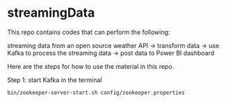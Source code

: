 # streamingData

This repo contains codes that can perform the following: 

streaming data from an open source weather API -> transform data -> use Kafka to process the streaming data -> post data to Power BI dashboard

Here are the steps for how to use the material in this repo.

Step 1: start Kafka in the terminal

`bin/zookeeper-server-start.sh config/zookeeper.properties`


